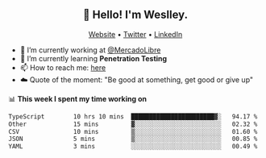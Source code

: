 <h2 align="center">👋 Hello! I'm Weslley.</h2>
<p align="center">
  <a href="http://weslleyneri.com.br">Website</a> •
  <a href="https://twitter.com/Weslley_Neri">Twitter</a> •
  <a href="https://www.linkedin.com/in/weslley-neri-3658908b">LinkedIn</a>
</p>


- 🔭 I’m currently working at [@MercadoLibre](https://github.com/mercadolibre)
- 🌱 I’m currently learning **Penetration Testing**
- 📫 How to reach me: [here](mailto:weslley39@gmail.com)
- ☁️ Quote of the moment: "Be good at something, get good or give up"

📊 **This week I spent my time working on**
<!--START_SECTION:waka-->

```txt
TypeScript        10 hrs 10 mins  ███████████████████████▓░   94.17 %
Other             15 mins         ▓░░░░░░░░░░░░░░░░░░░░░░░░   02.32 %
CSV               10 mins         ▒░░░░░░░░░░░░░░░░░░░░░░░░   01.60 %
JSON              5 mins          ▒░░░░░░░░░░░░░░░░░░░░░░░░   00.85 %
YAML              3 mins          ░░░░░░░░░░░░░░░░░░░░░░░░░   00.49 %
```

<!--END_SECTION:waka-->

<!-- Inspired by https://github.com/gruselhaus/gruselhaus -->